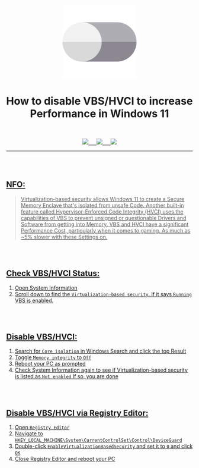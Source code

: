 <p align="center"><img src="https://github.com/K3V1991/How-to-disable-VBS_HVCI/blob/main/Toogle-off.png" width="200"></a>
<h1 align="center"><b>How to disable VBS/HVCI to increase Performance in Windows 11</b></h1>
<br />

<p align="center">
<a href="https://ko-fi.com/k3v1991" alt="Ko-fi"><img src="https://img.shields.io/badge/Ko--fi-F16061?style=for-the-badge&logo=ko-fi&logoColor=white"> &emsp;
<a href="https://www.paypal.com/cgi-bin/webscr?cmd=_s-xclick&hosted_button_id=HW8B98TVDLKWA" alt="PayPal"><img src="https://img.shields.io/badge/PayPal-00457C?style=for-the-badge&logo=paypal&logoColor=white"> &emsp;
<a href="https://github.com/K3V1991/Donate-Crypto/blob/main/README.md" alt="Crypto"><img src="https://img.shields.io/badge/Bitcoin-000?style=for-the-badge&logo=bitcoin&logoColor=white">
</p>
<hr>
<br />
<br />

## NFO:
> Virtualization-based security allows Windows 11 to create a Secure Memory Enclave that's isolated from unsafe Code. 
Another built-in feature called Hypervisor-Enforced Code Integrity (HVCI) uses the capabilities of VBS to prevent unsigned or questionable Drivers and Software from getting into Memory. 
VBS and HVCI have a significant Performance Cost, particularly when it comes to gaming. As much as ~5% slower with these Settings on.
<br />
<br />

## Check VBS/HVCI Status:
1. Open System Information
2. Scroll down to find the ```Virtualization-based security```. If it says ```Running``` VBS is enabled.
<br />
<br />

## Disable VBS/HVCI:
1. Search for ```Core isolation``` in Windows Search and click the top Result
2. Toggle ```Memory integrity``` to ```Off```
3. Reboot your PC as prompted
4. Check System Information again to see if Virtualization-based security is listed as ```Not enabled``` If so, you are done
<br />
<br />

## Disable VBS/HVCI via Registry Editor:
1. Open ```Registry Editor```
2. Navigate to ```HKEY_LOCAL_MACHINE\System\CurrentControlSet\Control\DeviceGuard```
3. Double-click ```EnableVirtualizationBasedSecurity``` and set it to ```0``` and click ```OK```
4. Close Registry Editor and reboot your PC
